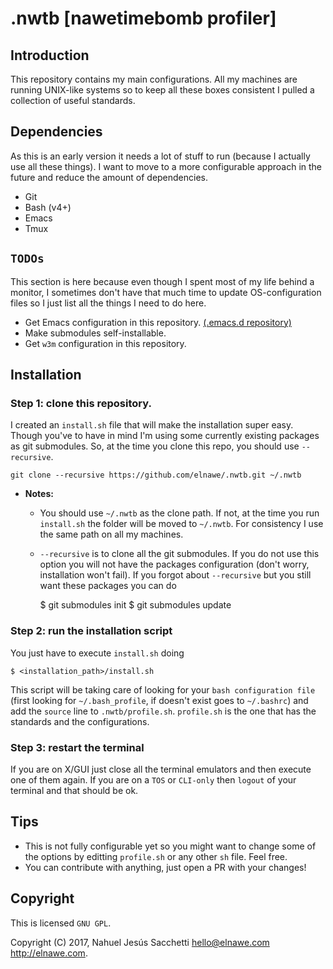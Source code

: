# .nwtb [nawetimebomb profiler]

## Introduction

This repository contains my main configurations. All my machines are running UNIX-like
systems so to keep all these boxes consistent I pulled a collection of
useful standards.

## Dependencies

As this is an early version it needs a lot of stuff to run (because I actually
use all these things). I want to move to a more configurable approach in the
future and reduce the amount of dependencies.

- Git
- Bash (v4+)
- Emacs
- Tmux

## `TODOs`

This section is here because even though I spent most of my life behind a
monitor, I sometimes don't have that much time to update OS-configuration files
so I just list all the things I need to do here.

- Get Emacs configuration in this repository.
  [(.emacs.d repository)](https://github.com/elnawe/.emacs.d "Go to Emacs configuration repository: /elnawe/.emacs.d")
- Make submodules self-installable.
- Get `w3m` configuration in this repository.

## Installation

### Step 1: clone this repository.

I created an `install.sh` file that will make the installation super easy.
Though you've to have in mind I'm using some currently existing packages as git
submodules. So, at the time you clone this repo, you should use `--recursive`.

    git clone --recursive https://github.com/elnawe/.nwtb.git ~/.nwtb

- **Notes:**

  - You should use `~/.nwtb` as the clone path. If not, at the time you run
`install.sh` the folder will be moved to `~/.nwtb`. For consistency I use the
same path on all my machines.

  - `--recursive` is to clone all the git submodules. If you do not use
this option you will not have the packages configuration (don't worry,
installation won't fail). If you forgot about `--recursive` but you still want
these packages you can do

    $ git submodules init
    $ git submodules update

### Step 2: run the installation script

You just have to execute `install.sh` doing

    $ <installation_path>/install.sh

This script will be taking care of looking for your `bash configuration file`
(first looking for `~/.bash_profile`, if doesn't exist goes to `~/.bashrc`) and
add the `source` line to `.nwtb/profile.sh`. `profile.sh` is the one that has
the standards and the configurations.

### Step 3: restart the terminal

If you are on X/GUI just close all the terminal emulators and then execute one
of them again. If you are on a `TOS` or `CLI-only` then `logout` of your
terminal and that should be ok.

## Tips

- This is not fully configurable yet so you might want to change some of the
options by editting `profile.sh` or any other `sh` file. Feel free.
- You can contribute with anything, just open a PR with your changes!

## Copyright

This is licensed `GNU GPL`.

Copyright (C) 2017, Nahuel Jesús Sacchetti hello@elnawe.com http://elnawe.com.
